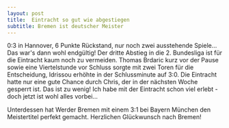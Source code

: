 ```yaml
---
layout: post
title:  Eintracht so gut wie abgestiegen
subtitle: Bremen ist deutscher Meister
---
```


0:3 in Hannover, 6 Punkte Rückstand, nur noch zwei ausstehende Spiele... Das war's dann wohl endgültig! Der dritte Abstieg in die 2. Bundesliga ist für die Eintracht kaum noch zu vermeiden. Thomas Brdaric kurz vor der Pause sowie eine Viertelstunde vor Schluss sorgte mit zwei Toren für die Entscheidung, Idrissou erhöhte in der Schlussminute auf 3:0. Die Eintracht hatte nur eine gute Chance durch Chris, der in der nächsten Woche gesperrt ist. Das ist zu wenig! Ich habe mit der Eintracht schon viel erlebt - doch jetzt ist wohl alles vorbei...

Unterdessen hat Werder Bremen mit einem 3:1 bei Bayern München den Meistertitel perfekt gemacht. Herzlichen Glückwunsch nach Bremen!
